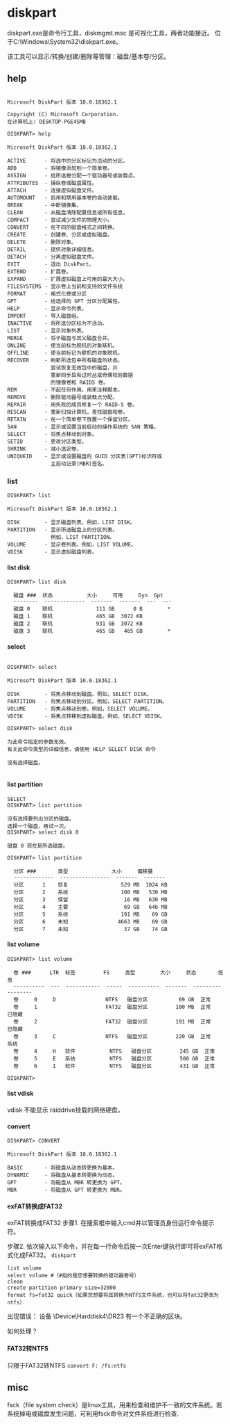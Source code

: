 # diskpart


diskpart.exe是命令行工具，diskmgmt.msc 是可视化工具，两者功能接近。
位于C:\Windows\System32\diskpart.exe。

该工具可以显示/转换/创建/删除等管理：磁盘/基本卷/分区。

## help

```

Microsoft DiskPart 版本 10.0.18362.1

Copyright (C) Microsoft Corporation.
在计算机上: DESKTOP-PGE4SMB

DISKPART> help

Microsoft DiskPart 版本 10.0.18362.1

ACTIVE      - 将选中的分区标记为活动的分区。
ADD         - 将镜像添加到一个简单卷。
ASSIGN      - 给所选卷分配一个驱动器号或装载点。
ATTRIBUTES  - 操纵卷或磁盘属性。
ATTACH      - 连接虚拟磁盘文件。
AUTOMOUNT   - 启用和禁用基本卷的自动装载。
BREAK       - 中断镜像集。
CLEAN       - 从磁盘清除配置信息或所有信息。
COMPACT     - 尝试减少文件的物理大小。
CONVERT     - 在不同的磁盘格式之间转换。
CREATE      - 创建卷、分区或虚拟磁盘。
DELETE      - 删除对象。
DETAIL      - 提供对象详细信息。
DETACH      - 分离虚拟磁盘文件。
EXIT        - 退出 DiskPart。
EXTEND      - 扩展卷。
EXPAND      - 扩展虚拟磁盘上可用的最大大小。
FILESYSTEMS - 显示卷上当前和支持的文件系统
FORMAT      - 格式化卷或分区
GPT         - 给选择的 GPT 分区分配属性。
HELP        - 显示命令列表。
IMPORT      - 导入磁盘组。
INACTIVE    - 将所选分区标为不活动。
LIST        - 显示对象列表。
MERGE       - 将子磁盘与其父磁盘合并。
ONLINE      - 使当前标为脱机的对象联机。
OFFLINE     - 使当前标记为联机的对象脱机。
RECOVER     - 刷新所选包中所有磁盘的状态。
              尝试恢复无效包中的磁盘，并
              重新同步具有过时丛或奇偶校验数据
              的镜像卷和 RAID5 卷。
REM         - 不起任何作用。用来注释脚本。
REMOVE      - 删除驱动器号或装载点分配。
REPAIR      - 用失败的成员修复一个 RAID-5 卷。
RESCAN      - 重新扫描计算机，查找磁盘和卷。
RETAIN      - 在一个简单卷下放置一个保留分区。
SAN         - 显示或设置当前启动的操作系统的 SAN 策略。
SELECT      - 将焦点移动到对象。
SETID       - 更改分区类型。
SHRINK      - 减小选定卷。
UNIQUEID    - 显示或设置磁盘的 GUID 分区表(GPT)标识符或
              主启动记录(MBR)签名。
```
### list 
```
DISKPART> list

Microsoft DiskPart 版本 10.0.18362.1

DISK        - 显示磁盘列表。例如，LIST DISK。
PARTITION   - 显示所选磁盘上的分区列表。
              例如，LIST PARTITION。
VOLUME      - 显示卷列表。例如，LIST VOLUME。
VDISK       - 显示虚拟磁盘列表。
```

#### list disk
```
DISKPART> list disk 

  磁盘 ###  状态           大小     可用     Dyn  Gpt
  --------  -------------  -------  -------  ---  ---
  磁盘 0    联机              111 GB      0 B        *
  磁盘 1    联机              465 GB  3072 KB
  磁盘 2    联机              931 GB  3072 KB
  磁盘 3    联机              465 GB   465 GB        *
```
#### select

```

DISKPART> select

Microsoft DiskPart 版本 10.0.18362.1

DISK        - 将焦点移动到磁盘。例如，SELECT DISK。
PARTITION   - 将焦点移动到分区。例如，SELECT PARTITION。
VOLUME      - 将焦点移动到卷。例如，SELECT VOLUME。
VDISK       - 将焦点转移到虚拟磁盘。例如，SELECT VDISK。

DISKPART> select disk

为此命令指定的参数无效。
有关此命令类型的详细信息，请使用 HELP SELECT DISK 命令

没有选择磁盘。


```

#### list partition
```
SELECT
DISKPART> list partition

没有选择要列出分区的磁盘。
选择一个磁盘，再试一次。
DISKPART> select disk 0

磁盘 0 现在是所选磁盘。

DISKPART> list partition

  分区 ###       类型              大小     偏移量
  -------------  ----------------  -------  -------
  分区      1    恢复                 529 MB  1024 KB
  分区      2    系统                 100 MB   530 MB
  分区      3    保留                  16 MB   630 MB
  分区      4    主要                  69 GB   646 MB
  分区      5    系统                 191 MB    69 GB
  分区      6    未知                4663 MB    69 GB
  分区      7    未知                  37 GB    74 GB

```
#### list volume
```
DISKPART> list volume

  卷 ###      LTR  标签         FS     类型        大小     状态       信息
  ----------  ---  -----------  -----  ----------  -------  ---------  --------
  卷     0     D                NTFS   磁盘分区          69 GB  正常
  卷     1                      FAT32  磁盘分区         100 MB  正常         已隐藏
  卷     2                      FAT32  磁盘分区         191 MB  正常         已隐藏
  卷     3     C                NTFS   磁盘分区         220 GB  正常         系统
  卷     4     H   软件           NTFS   磁盘分区         245 GB  正常
  卷     5     E   系统           NTFS   磁盘分区         500 GB  正常
  卷     6     I   软件           NTFS   磁盘分区         431 GB  正常

DISKPART>
```
#### list vdisk
vdisk 不能显示 raiddrive挂载的网络硬盘。


#### convert
```
DISKPART> CONVERT

Microsoft DiskPart 版本 10.0.18362.1

BASIC       - 将磁盘从动态转更换为基本。
DYNAMIC     - 将磁盘从基本转更换为动态。
GPT         - 将磁盘从 MBR 转更换为 GPT。
MBR         - 将磁盘从 GPT 转更换为 MBR。
```


#### exFAT转换成FAT32
exFAT转换成FAT32
步骤1. 在搜索框中输入cmd并以管理员身份运行命令提示符。

步骤2. 依次输入以下命令，并在每一行命令后按一次Enter键执行即可将exFAT格式化成FAT32。
`diskpart`

```
list volume
select volume #（#指的是您想要转换的驱动器卷号）
clean
create partition primary size=32000
format fs=fat32 quick（如果您想要将其转换为NTFS文件系统，也可以将fat32更改为ntfs）
```

出现错误：
设备 \Device\Harddisk4\DR23 有一个不正确的区块。

如何处理？



#### FAT32转NTFS
只限于FAT32转NTFS
`convert F: /fs:ntfs`
## misc

fsck（file system check）是linux工具，用来检查和维护不一致的文件系统。若系统掉电或磁盘发生问题，可利用fsck命令对文件系统进行检查. 